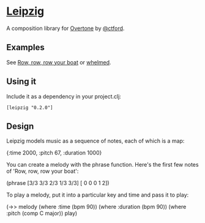 [Leipzig](https://github.com/ctford/leipzig)
=========
A composition library for [Overtone](https://github.com/overtone/overtone) by [@ctford](https://github.com/ctford).

Examples
--------
See [Row, row, row your boat](leipzig/blob/master/src/leipzig/example/row_row_row_your_boat.clj) or [whelmed](https://github.com/ctford/whelmed).

Using it
--------
Include it as a dependency in your project.clj:

    [leipzig "0.2.0"]

Design
------

Leipzig models music as a sequence of notes, each of which is a map:

  {:time 2000,
   :pitch 67,
   :duration 1000}

You can create a melody with the phrase function. Here's the first few notes of 'Row, row, row your boat':

  (phrase [3/3 3/3 2/3 1/3 3/3]
          [  0   0   0   1   2])

To play a melody, put it into a particular key and time and pass it to play:

  (->> melody
    (where :time (bpm 90))
    (where :duration (bpm 90))
    (where :pitch (comp C major))
    play)
